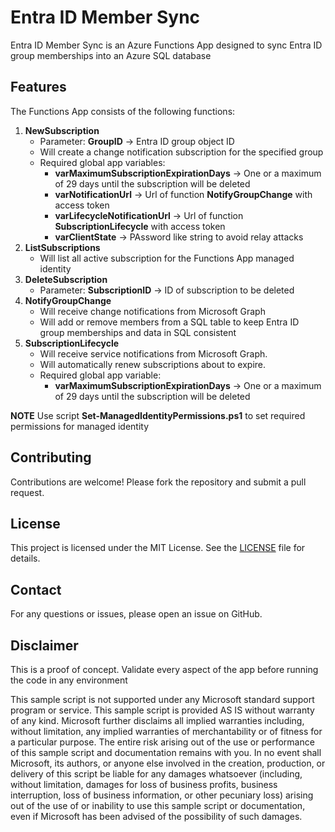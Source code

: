 # Entra ID Member Sync

Entra ID Member Sync is an Azure Functions App designed to sync Entra ID group memberships into an Azure SQL database

## Features

The Functions App consists of the following functions:
1. **NewSubscription**
   - Parameter: **GroupID** -> Entra ID group object ID
   - Will create a change notification subscription for the specified group
   - Required global app variables:
      - **varMaximumSubscriptionExpirationDays** -> One or a maximum of 29 days until the subscription will be deleted
      - **varNotificationUrl** -> Url of function **NotifyGroupChange** with access token
      - **varLifecycleNotificationUrl** -> Url of function **SubscriptionLifecycle** with access token
      - **varClientState** -> PAssword like string to avoid relay attacks
1. **ListSubscriptions**
   - Will list all active subscription for the Functions App managed identity
1. **DeleteSubscription**
   - Parameter: **SubscriptionID** -> ID of subscription to be deleted
1. **NotifyGroupChange**
   - Will receive change notifications from Microsoft Graph
   - Will add or remove members from a SQL table to keep Entra ID group memberships and data in SQL consistent
1. **SubscriptionLifecycle**
   - Will receive service notifications from Microsoft Graph. 
   - Will automatically renew subscriptions about to expire. 
   - Required global app variable:
      - **varMaximumSubscriptionExpirationDays** -> One or a maximum of 29 days until the subscription will be deleted

**NOTE** Use script **Set-ManagedIdentityPermissions.ps1** to set required permissions for managed identity


## Contributing
Contributions are welcome! Please fork the repository and submit a pull request.

## License
This project is licensed under the MIT License. See the [LICENSE](LICENSE) file for details.

## Contact
For any questions or issues, please open an issue on GitHub.

## Disclaimer
This is a proof of concept. Validate every aspect of the app before running the code in any environment

This sample script is not supported under any Microsoft standard support program or service. This sample
script is provided AS IS without warranty of any kind. Microsoft further disclaims all implied warranties
including, without limitation, any implied warranties of merchantability or of fitness for a particular
purpose. The entire risk arising out of the use or performance of this sample script and documentation
remains with you. In no event shall Microsoft, its authors, or anyone else involved in the creation,
production, or delivery of this script be liable for any damages whatsoever (including, without limitation,
damages for loss of business profits, business interruption, loss of business information, or other
pecuniary loss) arising out of the use of or inability to use this sample script or documentation, even
if Microsoft has been advised of the possibility of such damages.

